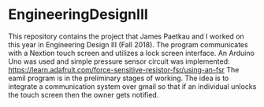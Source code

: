 # EngineeringDesignIII
This repository contains the project that James Paetkau and I worked on this year in Engineering Design III (Fall 2018).
The program communicates with a Nextion touch screen and utilizes a lock screen interface. An Arduino Uno was used and simple pressure sensor circuit was implemented:
https://learn.adafruit.com/force-sensitive-resistor-fsr/using-an-fsr
The eamil program is in the preliminary stages of working. The idea is to integrate a communication system over gmail so that if an individual unlocks the touch screen then the owner gets notified. 
